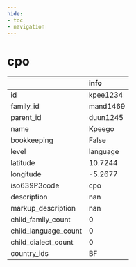 ```yaml
---
hide:
- toc
- navigation
---
```

# cpo
|                      | info     |
|:---------------------|:---------|
| id                   | kpee1234 |
| family_id            | mand1469 |
| parent_id            | duun1245 |
| name                 | Kpeego   |
| bookkeeping          | False    |
| level                | language |
| latitude             | 10.7244  |
| longitude            | -5.2677  |
| iso639P3code         | cpo      |
| description          | nan      |
| markup_description   | nan      |
| child_family_count   | 0        |
| child_language_count | 0        |
| child_dialect_count  | 0        |
| country_ids          | BF       |